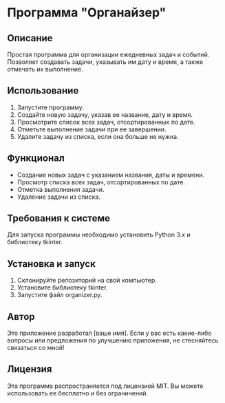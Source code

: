 # Программа "Органайзер"

## Описание

Простая программа для организации ежедневных задач и событий. Позволяет создавать задачи, указывать им дату и время, а также отмечать их выполнение.

## Использование

1. Запустите программу.
2. Создайте новую задачу, указав ее название, дату и время.
3. Просмотрите список всех задач, отсортированных по дате.
4. Отметьте выполнение задачи при ее завершении.
5. Удалите задачу из списка, если она больше не нужна.

## Функционал

- Создание новых задач с указанием названия, даты и времени.
- Просмотр списка всех задач, отсортированных по дате.
- Отметка выполнения задачи.
- Удаление задачи из списка.

## Требования к системе

Для запуска программы необходимо установить Python 3.x и библиотеку tkinter.

## Установка и запуск

1. Склонируйте репозиторий на свой компьютер.
2. Установите библиотеку tkinter.
3. Запустите файл organizer.py.

## Автор

Это приложение разработал [ваше имя]. Если у вас есть какие-либо вопросы или предложения по улучшению приложения, не стесняйтесь связаться со мной!

## Лицензия

Эта программа распространяется под лицензией MIT. Вы можете использовать ее бесплатно и без ограничений.
